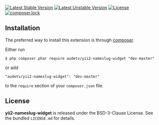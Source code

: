 [![Latest Stable Version](https://poser.pugx.org/audetv/yii2-nameslug-widget/v/stable)](https://packagist.org/packages/audetv/yii2-nameslug-widget) [![Latest Unstable Version](https://poser.pugx.org/audetv/yii2-nameslug-widget/v/unstable)](https://packagist.org/packages/audetv/yii2-nameslug-widget) [![License](https://poser.pugx.org/audetv/yii2-nameslug-widget/license)](https://packagist.org/packages/audetv/yii2-nameslug-widget) [![composer.lock](https://poser.pugx.org/audetv/yii2-nameslug-widget/composerlock)](https://packagist.org/packages/audetv/yii2-nameslug-widget)
## Installation

The preferred way to install this extension is through [composer](http://getcomposer.org/download/).

Either run

```
$ php composer.phar require audetv/yii2-nameslug-widget "dev-master"
```

or add

```
"audetv/yii2-nameslug-widget": "dev-master"
```

to the ```require``` section of your `composer.json` file.

## License

**yii2-nameslug-widget** is released under the BSD-3-Clause License. See the bundled `LICENSE.md` for details.